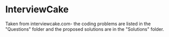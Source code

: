 # InterviewCake
Taken from interviewcake.com- the coding problems are listed in the "Questions" folder and the proposed solutions are in the "Solutions" folder.
